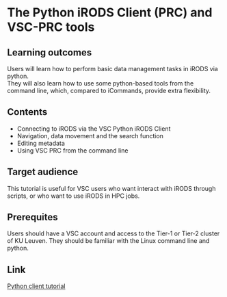 # The Python iRODS Client (PRC) and VSC-PRC tools

## Learning outcomes
Users will learn how to perform basic data management tasks in iRODS via python.   
They will also learn how to use some python-based tools from the command line, which, compared to iCommands, provide extra flexibility.

## Contents
* Connecting to iRODS via the VSC Python iRODS Client
* Navigation, data movement and the search function
* Editing metadata
* Using VSC PRC from the command line

## Target audience
This tutorial is useful for VSC users who want interact with iRODS through scripts, or who want to use iRODS in HPC jobs.

## Prerequites
Users should have a VSC account and access to the Tier-1 or Tier-2 cluster of KU Leuven.
They should be familiar with the Linux command line and python.

## Link
[Python client tutorial](https://github.com/hpcleuven/iRODS-User-Training/blob/master/03_VSC-PRC_Handson_User-Training.md)
